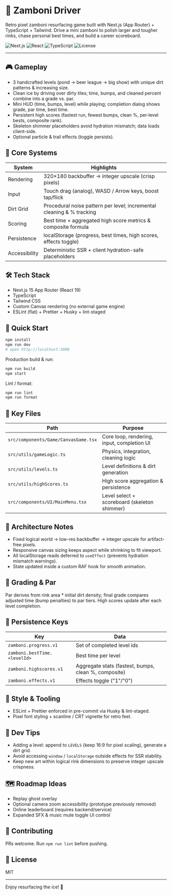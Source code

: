 # 🧊 Zamboni Driver

Retro pixel zamboni resurfacing game built with Next.js (App Router) + TypeScript + Tailwind. Drive a mini zamboni to polish larger and tougher rinks, chase personal best times, and build a career scoreboard.

![Next.js](https://img.shields.io/badge/Next.js-15-black?style=flat&logo=next.js) ![React](https://img.shields.io/badge/React-19-61dafb?style=flat&logo=react) ![TypeScript](https://img.shields.io/badge/TypeScript-5-3178c6?style=flat&logo=typescript) ![License](https://img.shields.io/badge/License-MIT-green?style=flat)

---

## 🎮 Gameplay

- 3 handcrafted levels (pond → beer league → big show) with unique dirt patterns & increasing size.
- Clean ice by driving over dirty tiles; time, bumps, and cleaned percent combine into a grade vs. par.
- Mini HUD (time, bumps, level) while playing; completion dialog shows grade, par time, best time.
- Persistent high scores (fastest run, fewest bumps, clean %, per‑level bests, composite rank).
- Skeleton shimmer placeholders avoid hydration mismatch; data loads client-side.
- Optional particle & trail effects (toggle persists).

## 🧪 Core Systems

| System        | Highlights                                                            |
| ------------- | --------------------------------------------------------------------- |
| Rendering     | 320×180 backbuffer → integer upscale (crisp pixels)                   |
| Input         | Touch drag (analog), WASD / Arrow keys, boost tap/flick               |
| Dirt Grid     | Procedural noise pattern per level; incremental cleaning & % tracking |
| Scoring       | Best time + aggregated high score metrics & composite formula         |
| Persistence   | localStorage (progress, best times, high scores, effects toggle)      |
| Accessibility | Deterministic SSR + client hydration-safe placeholders                |

## 🛠 Tech Stack

- Next.js 15 App Router (React 19)
- TypeScript
- Tailwind CSS
- Custom Canvas rendering (no external game engine)
- ESLint (flat) + Prettier + Husky + lint-staged

## 🚀 Quick Start

```bash
npm install
npm run dev
# open http://localhost:3000
```

Production build & run:

```bash
npm run build
npm start
```

Lint / format:

```bash
npm run lint
npm run format
```

## 📁 Key Files

| Path                                 | Purpose                                      |
| ------------------------------------ | -------------------------------------------- |
| `src/components/Game/CanvasGame.tsx` | Core loop, rendering, input, completion UI   |
| `src/utils/gameLogic.ts`             | Physics, integration, cleaning logic         |
| `src/utils/levels.ts`                | Level definitions & dirt generation          |
| `src/utils/highScores.ts`            | High score aggregation & persistence         |
| `src/components/UI/MainMenu.tsx`     | Level select + scoreboard (skeleton shimmer) |

## 🧩 Architecture Notes

- Fixed logical world -> low-res backbuffer -> integer upscale for artifact-free pixels.
- Responsive canvas sizing keeps aspect while shrinking to fit viewport.
- All localStorage reads deferred to `useEffect` (prevents hydration mismatch warnings).
- State updated inside a custom RAF hook for smooth animation.

## 🏅 Grading & Par

Par derives from rink area \* initial dirt density; final grade compares adjusted time (bump penalties) to par tiers. High scores update after each level completion.

## 🔐 Persistence Keys

| Key                          | Data                                                 |
| ---------------------------- | ---------------------------------------------------- |
| `zamboni.progress.v1`        | Set of completed level ids                           |
| `zamboni.bestTime.<levelId>` | Best time per level                                  |
| `zamboni.highscores.v1`      | Aggregate stats (fastest, bumps, clean %, composite) |
| `zamboni.effects.v1`         | Effects toggle ("1"/"0")                             |

## 🧵 Style & Tooling

- ESLint + Prettier enforced in pre-commit via Husky & lint-staged.
- Pixel font styling + scanline / CRT vignette for retro feel.

## 🐞 Dev Tips

- Adding a level: append to `LEVELS` (keep 16:9 for pixel scaling), generate a dirt grid.
- Avoid accessing `window` / `localStorage` outside effects for SSR stability.
- Keep new art within logical rink dimensions to preserve integer upscale crispness.

## 🗺 Roadmap Ideas

- Replay ghost overlay
- Optional camera zoom accessibility (prototype previously removed)
- Online leaderboard (requires backend/service)
- Expanded SFX & music mute toggle UI control

## 🤝 Contributing

PRs welcome. Run `npm run lint` before pushing.

## 📄 License

MIT

---

Enjoy resurfacing the ice! 🧊
